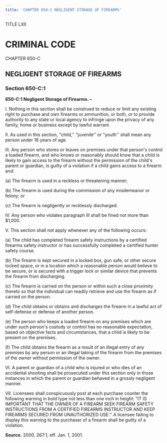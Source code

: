 ```yaml
---
title: 'CHAPTER 650-C NEGLIGENT STORAGE OF FIREARMS'
---
```


TITLE LXII
                                             
CRIMINAL CODE
=============

CHAPTER 650-C
                                             
NEGLIGENT STORAGE OF FIREARMS
-----------------------------

### Section 650-C:1

 **650-C:1 Negligent Storage of Firearms. –**
                                             
 I. Nothing in this section shall be construed to reduce or limit any
existing right to purchase and own firearms or ammunition, or both, or
to provide authority to any state or local agency to infringe upon the
privacy of any family, home or business except by lawful warrant.
                                             
 II. As used in this section, "child,'' "juvenile'' or "youth'' shall
mean any person under 16 years of age.
                                             
 III. Any person who stores or leaves on premises under that person's
control a loaded firearm, and who knows or reasonably should know that a
child is likely to gain access to the firearm without the permission of
the child's parent or guardian, is guilty of a violation if a child
gains access to a firearm and:
                                             
 (a) The firearm is used in a reckless or threatening manner;
                                             
 (b) The firearm is used during the commission of any misdemeanor
or felony; or
                                             
 (c) The firearm is negligently or recklessly discharged.
                                             
 IV. Any person who violates paragraph III shall be fined not more
than 
                                             $1,000.
                                             
 V. This section shall not apply whenever any of the following
occurs:
                                             
 (a) The child has completed firearm safety instructions by a
certified firearms safety instructor or has successfully completed a
certified hunter safety course.
                                             
 (b) The firearm is kept secured in a locked box, gun safe, or
other secure locked space, or in a location which a reasonable person
would believe to be secure, or is secured with a trigger lock or similar
device that prevents the firearm from discharging.
                                             
 (c) The firearm is carried on the person or within such a close
proximity thereto so that the individual can readily retrieve and use
the firearm as if carried on the person.
                                             
 (d) The child obtains or obtains and discharges the firearm in a
lawful act of self-defense or defense of another person.
                                             
 (e) The person who keeps a loaded firearm on any premises which
are under such person's custody or control has no reasonable
expectation, based on objective facts and circumstances, that a child is
likely to be present on the premises.
                                             
 (f) The child obtains the firearm as a result of an illegal entry
of any premises by any person or an illegal taking of the firearm from
the premises of the owner without permission of the owner.
                                             
 VI. A parent or guardian of a child who is injured or who dies of an
accidental shooting shall be prosecuted under this section only in those
instances in which the parent or guardian behaved in a grossly negligent
manner.
                                             
 VII. Licensees shall conspicuously post at each purchase counter the
following warning in bold type not less than one inch in height: "IT IS
IMPORTANT THAT THE OWNER OF A FIREARM SEEK FIREARM SAFETY INSTRUCTIONS
FROM A CERTIFIED FIREARMS INSTRUCTOR AND KEEP FIREARMS SECURED FROM
UNAUTHORIZED USE.'' A licensee failing to display this warning to the
purchaser of a firearm shall be guilty of a violation.

**Source.** 2000, 267:1, eff. Jan. 1, 2001.
